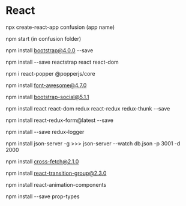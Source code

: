 # React

npx create-react-app confusion (app name)

npm start (in confusion folder)


npm install bootstrap@4.0.0 --save

npm install --save reactstrap react react-dom

npm i react-popper @popperjs/core

npm install font-awesome@4.7.0

npm install bootstrap-social@5.1.1

npm install react react-dom redux react-redux redux-thunk --save

npm install react-redux-form@latest --save

npm install --save redux-logger

npm install json-server -g >>>      json-server --watch db.json -p 3001 -d 2000

npm install cross-fetch@2.1.0

npm install react-transition-group@2.3.0

npm install react-animation-components

npm install --save prop-types
